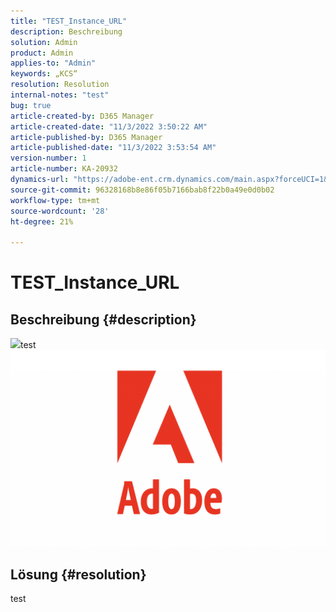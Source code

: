 ```yaml
---
title: "TEST_Instance_URL"
description: Beschreibung
solution: Admin
product: Admin
applies-to: "Admin"
keywords: „KCS“
resolution: Resolution
internal-notes: "test"
bug: true
article-created-by: D365 Manager
article-created-date: "11/3/2022 3:50:22 AM"
article-published-by: D365 Manager
article-published-date: "11/3/2022 3:53:54 AM"
version-number: 1
article-number: KA-20932
dynamics-url: "https://adobe-ent.crm.dynamics.com/main.aspx?forceUCI=1&pagetype=entityrecord&etn=knowledgearticle&id=9be3b89f-2a5b-ed11-9561-6045bd0063aa"
source-git-commit: 96328168b8e86f05b7166bab8f22b0a49e0d0b02
workflow-type: tm+mt
source-wordcount: '28'
ht-degree: 21%

---
```


# TEST_Instance_URL

## Beschreibung {#description}

![](https://adobe-ent.crm.dynamics.com/api/data/v9.0/msdyn_knowledgearticleimages%28a556add9-2a5b-ed11-9561-6045bd0063aa%29/msdyn_blobfile/$value)test![](assets/___a556add9-2a5b-ed11-9561-6045bd0063aa___.png)

## Lösung {#resolution}


test
